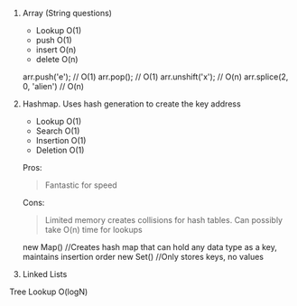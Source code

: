 1. Array (String questions)
    * Lookup O(1)
    * push O(1)
    * insert O(n)
    * delete O(n)

    arr.push('e'); // O(1)
    arr.pop(); // O(1)
    arr.unshift('x'); // O(n)
    arr.splice(2, 0, 'alien') // O(n)



2. Hashmap. Uses hash generation to create the key address
    * Lookup O(1)
    * Search O(1)
    * Insertion O(1)
    * Deletion O(1)
    
    Pros:
    > Fantastic for speed

    Cons:
    > Limited memory creates collisions for hash tables. Can possibly take O(n) time for lookups 

    new Map() //Creates hash map that can hold any data type as a key, maintains insertion order
    new Set() //Only stores keys, no values

3. Linked Lists
    
Tree
    Lookup O(logN)